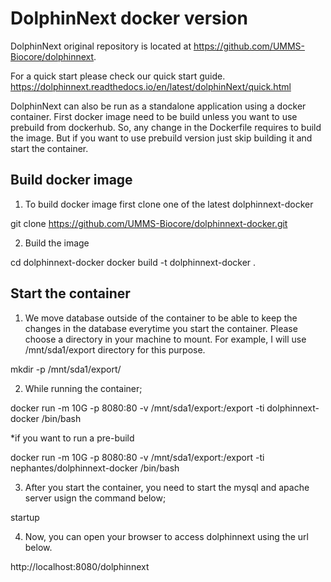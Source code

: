 DolphinNext docker version
========
DolphinNext original repository is located at https://github.com/UMMS-Biocore/dolphinnext.

For a quick start please check our quick start guide. https://dolphinnext.readthedocs.io/en/latest/dolphinNext/quick.html

DolphinNext can also be run as a standalone application using a docker container.
First docker image need to be build unless you want to use prebuild from dockerhub. So, any change in the Dockerfile requires to build the image. But if you want to use prebuild version just skip building it and start the container.

Build docker image
---------

1. To build docker image first clone one of the latest dolphinnext-docker

git clone https://github.com/UMMS-Biocore/dolphinnext-docker.git

2. Build the image

cd dolphinnext-docker
docker build -t dolphinnext-docker .


Start the container
---------

1. We move database outside of the container to be able to keep the changes in the database everytime you start the container.
Please choose a directory in your machine to mount. For example, I will use /mnt/sda1/export directory for this purpose.

mkdir -p /mnt/sda1/export/

2. While running the container;

docker run -m 10G -p 8080:80 -v /mnt/sda1/export:/export -ti dolphinnext-docker /bin/bash

*if you want to run a pre-build

docker run -m 10G -p 8080:80 -v /mnt/sda1/export:/export -ti nephantes/dolphinnext-docker /bin/bash

3. After you start the container, you need to start the mysql and apache server usign the command below;

startup

4. Now, you can open your browser to access dolphinnext using the url below.

http://localhost:8080/dolphinnext


